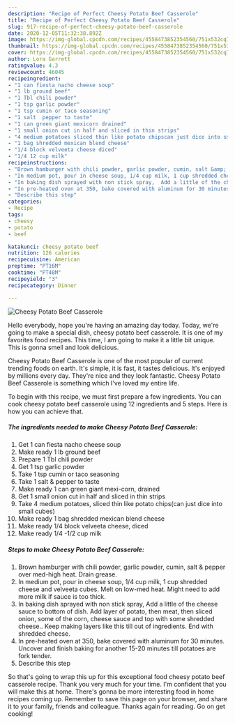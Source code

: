 ```yaml
---
description: "Recipe of Perfect Cheesy Potato Beef Casserole"
title: "Recipe of Perfect Cheesy Potato Beef Casserole"
slug: 917-recipe-of-perfect-cheesy-potato-beef-casserole
date: 2020-12-05T11:32:38.892Z
image: https://img-global.cpcdn.com/recipes/4558473852354560/751x532cq70/cheesy-potato-beef-casserole-recipe-main-photo.jpg
thumbnail: https://img-global.cpcdn.com/recipes/4558473852354560/751x532cq70/cheesy-potato-beef-casserole-recipe-main-photo.jpg
cover: https://img-global.cpcdn.com/recipes/4558473852354560/751x532cq70/cheesy-potato-beef-casserole-recipe-main-photo.jpg
author: Lora Garrett
ratingvalue: 4.3
reviewcount: 46045
recipeingredient:
- "1 can fiesta nacho cheese soup"
- "1 lb ground beef"
- "1 Tbl chili powder"
- "1 tsp garlic powder"
- "1 tsp cumin or taco seasoning"
- "1 salt  pepper to taste"
- "1 can green giant mexicorn drained"
- "1 small onion cut in half and sliced in thin strips"
- "4 medium potatoes sliced thin like potato chipscan just dice into small cubes"
- "1 bag shredded mexican blend cheese"
- "1/4 block velveeta cheese diced"
- "1/4 12 cup milk"
recipeinstructions:
- "Brown hamburger with chili powder, garlic powder, cumin, salt &amp; pepper over med-high heat. Drain grease."
- "In medium pot, pour in cheese soup, 1/4 cup milk, 1 cup shredded cheese and velveeta cubes. Melt on low-med heat. Might need to add more milk if sauce is too thick."
- "In baking dish sprayed with non stick spray,  Add a little of the cheese sauce to bottom of dish.  Add layer of potato, then meat, then sliced onion, some of the corn, cheese sauce and top with some shredded cheese.. Keep making layers like this till out of ingredients. End with shredded cheese."
- "In pre-heated oven at 350, bake covered with aluminum for 30 minutes. Uncover and finish baking for another 15-20 minutes till potatoes are fork tender."
- "Describe this step"
categories:
- Recipe
tags:
- cheesy
- potato
- beef

katakunci: cheesy potato beef 
nutrition: 126 calories
recipecuisine: American
preptime: "PT16M"
cooktime: "PT48M"
recipeyield: "3"
recipecategory: Dinner

---
```



![Cheesy Potato Beef Casserole](https://img-global.cpcdn.com/recipes/4558473852354560/751x532cq70/cheesy-potato-beef-casserole-recipe-main-photo.jpg)

Hello everybody, hope you're having an amazing day today. Today, we're going to make a special dish, cheesy potato beef casserole. It is one of my favorites food recipes. This time, I am going to make it a little bit unique. This is gonna smell and look delicious.



Cheesy Potato Beef Casserole is one of the most popular of current trending foods on earth. It's simple, it is fast, it tastes delicious. It's enjoyed by millions every day. They're nice and they look fantastic. Cheesy Potato Beef Casserole is something which I've loved my entire life.


To begin with this recipe, we must first prepare a few ingredients. You can cook cheesy potato beef casserole using 12 ingredients and 5 steps. Here is how you can achieve that.

<!--inarticleads1-->

##### The ingredients needed to make Cheesy Potato Beef Casserole:

1. Get 1 can fiesta nacho cheese soup
1. Make ready 1 lb ground beef
1. Prepare 1 Tbl chili powder
1. Get 1 tsp garlic powder
1. Take 1 tsp cumin or taco seasoning
1. Take 1 salt &amp; pepper to taste
1. Make ready 1 can green giant mexi-corn, drained
1. Get 1 small onion cut in half and sliced in thin strips
1. Take 4 medium potatoes, sliced thin like potato chips(can just dice into small cubes)
1. Make ready 1 bag shredded mexican blend cheese
1. Make ready 1/4 block velveeta cheese, diced
1. Make ready 1/4 -1/2 cup milk




<!--inarticleads2-->

##### Steps to make Cheesy Potato Beef Casserole:

1. Brown hamburger with chili powder, garlic powder, cumin, salt &amp; pepper over med-high heat. Drain grease.
1. In medium pot, pour in cheese soup, 1/4 cup milk, 1 cup shredded cheese and velveeta cubes. Melt on low-med heat. Might need to add more milk if sauce is too thick.
1. In baking dish sprayed with non stick spray,  Add a little of the cheese sauce to bottom of dish.  Add layer of potato, then meat, then sliced onion, some of the corn, cheese sauce and top with some shredded cheese.. Keep making layers like this till out of ingredients. End with shredded cheese.
1. In pre-heated oven at 350, bake covered with aluminum for 30 minutes. Uncover and finish baking for another 15-20 minutes till potatoes are fork tender.
1. Describe this step




So that's going to wrap this up for this exceptional food cheesy potato beef casserole recipe. Thank you very much for your time. I'm confident that you will make this at home. There's gonna be more interesting food in home recipes coming up. Remember to save this page on your browser, and share it to your family, friends and colleague. Thanks again for reading. Go on get cooking!
